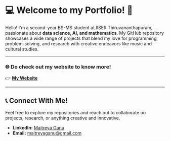 # 💻 **Welcome to my Portfolio!** 🎉  

Hello! I'm a second-year BS-MS student at IISER Thiruvananthapuram, passionate about **data science, AI, and mathematics**. My GitHub repository showcases a wide range of projects that blend my love for programming, problem-solving, and research with creative endeavors like music and cultural studies.  

---

### 🌐 Do check out my website to know more!  
👉 **[My Website](https://maitreya-07082005.github.io/maitreyaganu.github.io/)**  

---

## 📞 **Connect With Me!**  
Feel free to explore my repositories and reach out to collaborate on projects, research, or anything creative and innovative.  

- **LinkedIn:** [Maitreya Ganu](https://www.linkedin.com/in/maitreya-ganu-673995286)  
- **Email:** [maitreyaganu@gmail.com](mailto:maitreyaganu@gmail.com)  

